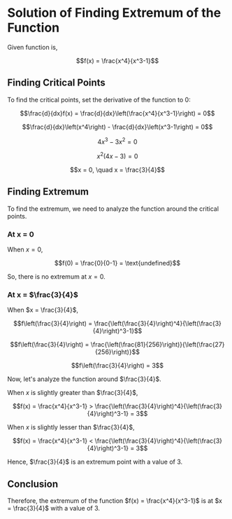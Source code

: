 

# **Solution of Finding Extremum of the Function**

Given function is,

$$f(x) = \frac{x^4}{x^3-1}$$

## **Finding Critical Points**

To find the critical points, set the derivative of the function to 0:

$$\frac{d}{dx}f(x) = \frac{d}{dx}\left(\frac{x^4}{x^3-1}\right) = 0$$

$$\frac{d}{dx}\left(x^4\right) - \frac{d}{dx}\left(x^3-1\right) = 0$$

$$4x^3 - 3x^2 = 0$$

$$x^2(4x-3) = 0$$

$$x = 0, \quad  x = \frac{3}{4}$$

## **Finding Extremum**

To find the extremum, we need to analyze the function around the critical points.

### **At x = 0**

When $x = 0$,

$$f(0) = \frac{0}{0-1} = \text{undefined}$$

So, there is no extremum at $x = 0$.

### **At x = $\frac{3}{4}$**

When $x = \frac{3}{4}$,

$$f\left(\frac{3}{4}\right) = \frac{\left(\frac{3}{4}\right)^4}{\left(\frac{3}{4}\right)^3-1}$$

$$f\left(\frac{3}{4}\right) = \frac{\left(\frac{81}{256}\right)}{\left(\frac{27}{256}\right)}$$

$$f\left(\frac{3}{4}\right) = 3$$

Now, let's analyze the function around $\frac{3}{4}$.

When $x$ is slightly greater than $\frac{3}{4}$,

$$f(x) = \frac{x^4}{x^3-1} > \frac{\left(\frac{3}{4}\right)^4}{\left(\frac{3}{4}\right)^3-1} = 3$$

When $x$ is slightly lesser than $\frac{3}{4}$,

$$f(x) = \frac{x^4}{x^3-1} < \frac{\left(\frac{3}{4}\right)^4}{\left(\frac{3}{4}\right)^3-1} = 3$$

Hence, $\frac{3}{4}$ is an extremum point with a value of 3.

## **Conclusion**

Therefore, the extremum of the function $f(x) = \frac{x^4}{x^3-1}$ is at $x = \frac{3}{4}$ with a value of 3.